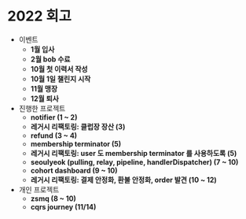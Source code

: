 # 2022 회고

- 이벤트
  - **1월 입사**
  - **2월 bob 수료**
  - **10월 첫 이력서 작성**
  - **10월 1일 챌린지 시작**
  - **11월 맹장**
  - **12월 퇴사**
- 진행한 프로젝트
  - **notifier (1 ~ 2)**
  - **레거시 리팩토링: 클럽장 장산 (3)**
  - **refund (3 ~ 4)**
  - **membership terminator (5)**
  - **레거시 리팩토링: user 도 membership terminator 를 사용하도록 (5)**
  - **seoulyeok (pulling, relay, pipeline, handlerDispatcher) (7 ~ 10)**
  - **cohort dashboard (9 ~ 10)**
  - **레거시 리팩토링: 결제 안정화, 환불 안정화, order 발견 (10 ~ 12)**
- 개인 프로젝트
  - **zsmq (8 ~ 10)**
  - **cqrs journey (11/14)**
